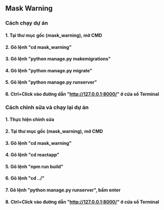 ## Mask Warning

### Cách chạy dự án

#### 1. Tại thư mục gốc (mask_warning), mở CMD

#### 2. Gõ lệnh "cd mask_warning"

#### 3. Gõ lệnh "python manage.py makemigrations"

#### 4. Gõ lệnh "python manage.py migrate"
 
#### 5. Gõ lệnh "python manage.py runserver"

#### 6. Ctrl+Click vào đường dẫn "http://127.0.0.1:8000/" ở cửa sổ Terminal

### Cách chỉnh sửa và chạy lại dự án

#### 1. Thực hiện chỉnh sửa

#### 2. Tại thư mục gốc (mask_warning), mở CMD

#### 3. Gõ lệnh "cd mask_warning"

#### 4. Gõ lệnh "cd reactapp"

#### 5. Gõ lệnh "npm run build"

#### 6. Gõ lệnh "cd ../"
 
#### 7. Gõ lệnh "python manage.py runserver", bấm enter

#### 8. Ctrl+Click vào đường dẫn "http://127.0.0.1:8000/" ở cửa sổ Terminal
